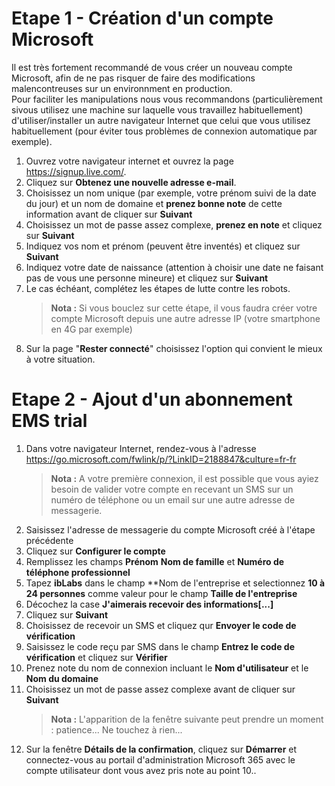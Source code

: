 # Etape 1 - Création d'un compte Microsoft
Il est très fortement recommandé de vous créer un nouveau compte Microsoft, afin de ne pas risquer de faire des modifications malencontreuses sur un environnment en production.  
Pour faciliter les manipulations nous vous recommandons (particulièrement sivous utilisez une machine sur laquelle vous travaillez habituellement) d'utiliser/installer un autre navigateur Internet que celui que vous utilisez habituellement (pour éviter tous problèmes de connexion automatique par exemple).  
1. Ouvrez votre navigateur internet et ouvrez la page https://signup.live.com/.
1. Cliquez sur **Obtenez une nouvelle adresse e-mail**.
1. Choisissez un nom unique (par exemple, votre prénom suivi de la date du jour) et un nom de domaine et **prenez bonne note** de cette information avant de cliquer sur **Suivant**
1. Choisissez un mot de passe assez complexe, **prenez en note** et cliquez sur **Suivant**
1. Indiquez vos nom et prénom (peuvent être inventés) et cliquez sur **Suivant**
1. Indiquez votre date de naissance (attention à choisir une date ne faisant pas de vous une personne mineure) et cliquez sur **Suivant**
1. Le cas échéant, complétez les étapes de lutte contre les robots.  
    > **Nota :** Si vous bouclez sur cette étape, il vous faudra créer votre compte Microsoft depuis une autre adresse IP (votre smartphone en 4G par exemple)
1. Sur la page "**Rester connecté**" choisissez l'option qui convient le mieux à votre situation.

# Etape 2 - Ajout d'un abonnement EMS trial
1. Dans votre navigateur Internet, rendez-vous à l'adresse https://go.microsoft.com/fwlink/p/?LinkID=2188847&culture=fr-fr
    > **Nota :** A votre première connexion, il est possible que vous ayiez besoin de valider votre compte en recevant un SMS sur un numéro de téléphone ou un email sur une autre adresse de messagerie.
1. Saisissez l'adresse de messagerie du compte Microsoft créé à l'étape précédente
1. Cliquez sur **Configurer le compte**
1. Remplissez les champs **Prénom** **Nom de famille** et **Numéro de téléphone professionnel**
1. Tapez **ibLabs** dans le champ **Nom de l'entreprise et selectionnez **10 à 24 personnes** comme valeur pour le champ **Taille de l'entreprise**
1. Décochez la case **J'aimerais recevoir des informations[...]**
1. Cliquez sur **Suivant**
1. Choisissez de recevoir un SMS et cliquez qur **Envoyer le code de vérification**
1. Saisissez le code reçu par SMS dans le champ **Entrez le code de vérification** et cliquez sur **Vérifier**
1. Prenez note du nom de connexion incluant le **Nom d'utilisateur** et le **Nom du domaine**
1. Choisissez un mot de passe assez complexe avant de cliquer sur **Suivant**
    > **Nota :** L'apparition de la fenêtre suivante peut prendre un moment : patience... Ne touchez à rien...
1. Sur la fenêtre **Détails de la confirmation**, cliquez sur **Démarrer** et connectez-vous au portail d'administration Microsoft 365 avec le compte utilisateur dont vous avez pris note au point 10..